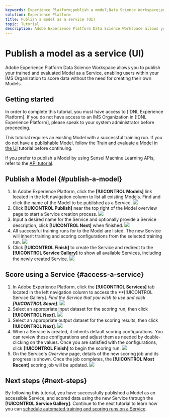 ```yaml
---
keywords: Experience Platform;publish a model;Data Science Workspace;popular topics;score a service
solution: Experience Platform
title: Publish a model as a service (UI)
topic: Tutorial
description: Adobe Experience Platform Data Science Workspace allows you to publish your trained and evaluated Model as a Service, enabling users within your IMS Organization to score data without the need for creating their own Models.
---
```


# Publish a model as a service (UI)

Adobe Experience Platform Data Science Workspace allows you to publish your trained and evaluated Model as a Service, enabling users within your IMS Organization to score data without the need for creating their own Models.

## Getting started

In order to complete this tutorial, you must have access to [!DNL Experience Platform]. If you do not have access to an IMS Organization in [!DNL Experience Platform], please speak to your system administrator before proceeding.

This tutorial requires an existing Model with a successful training run. If you do not have a publishable Model, follow the [Train and evaluate a Model in the UI](./train-evaluate-model-ui.md) tutorial before continuing.

If you prefer to publish a Model by using Sensei Machine Learning APIs, refer to the [API tutorial](./publish-model-service-api.md).

## Publish a Model {#publish-a-model}

1.  In Adobe Experience Platform, click the **[!UICONTROL Models]** link located in the left navigation column to list all existing Models. Find and click the name of the Model to be published as a Service.
![](../images/models-recipes/publish-model/1_browse_model.png)
2.  Click **[!UICONTROL Publish]** near the top right of the Model overview page to start a Service creation process.
![](../images/models-recipes/publish-model/2_view_training_runs.png)
3.  Input a desired name for the Service and optionally provide a Service description, click **[!UICONTROL Next]** when finished.
![](../images/models-recipes/publish-model/3_configure_service.png)
4.  All successful training runs for to the Model are listed. The new Service will inherit training and scoring configurations from the selected training run. 
![](../images/models-recipes/publish-model/4_select_training_run.png)
5.  Click **[!UICONTROL Finish]** to create the Service and redirect to the **[!UICONTROL Service Gallery]** to show all available Services, including the newly created Service.
![](../images/models-recipes/publish-model/service_gallery.png)

## Score using a Service {#access-a-service}

1. In Adobe Experience Platform, click the **[!UICONTROL Services]** tab located in the left navigation column to access the **[!UICONTROL Service Gallery]*. Find the Service that you wish to use and click **[!UICONTROL Score]***.
![](../images/models-recipes/publish-model/click_to_score.png)
2. Select an appropriate input dataset for the scoring run, then click **[!UICONTROL Next]**.
![](../images/models-recipes/publish-model/6_scoring_input.png)
3. Select an appropriate output dataset for the scoring results, then click **[!UICONTROL Next]**.
![](../images/models-recipes/publish-model/7_scoring_output.png)
4. When a Service is created, it inherits default scoring configurations. You can review these configurations and adjust them as needed by double-clicking on the values. Once you are satisfied with the configurations, click **[!UICONTROL Finish]** to begin the scoring run.
![](../images/models-recipes/publish-model/8_scoring_configure.png)
5.  On the Service's *Overview* page, details of the new scoring job and its progress is shown. Once the job completes, the **[!UICONTROL Most Recent]** scoring job will be updated.
![](../images/models-recipes/publish-model/score_pending.png)

## Next steps {#next-steps}

By following this tutorial, you have successfully published a Model as an accessible Service, and scored data using the new Service through the **[!UICONTROL Service Gallery]**. Continue to the next tutorial to learn how you can [schedule automated training and scoring runs on a Service](./schedule-models-ui.md).
